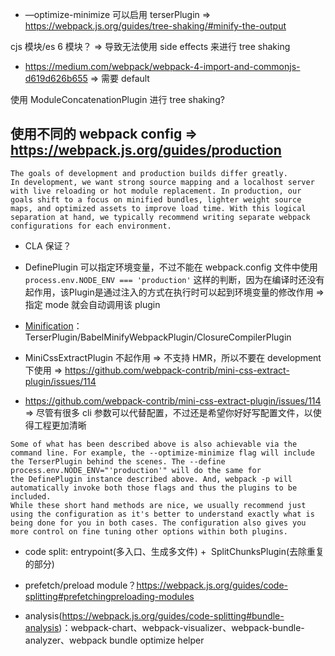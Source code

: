 *	—optimize-minimize 可以启用 terserPlugin => https://webpack.js.org/guides/tree-shaking/#minify-the-output

cjs 模块/es 6 模块？ => 导致无法使用 side effects 来进行 tree shaking
*	https://medium.com/webpack/webpack-4-import-and-commonjs-d619d626b655 => 需要 default

使用 ModuleConcatenationPlugin 进行 tree shaking?

## 使用不同的 webpack config => https://webpack.js.org/guides/production
```
The goals of development and production builds differ greatly. In development, we want strong source mapping and a localhost server with live reloading or hot module replacement. In production, our goals shift to a focus on minified bundles, lighter weight source maps, and optimized assets to improve load time. With this logical separation at hand, we typically recommend writing separate webpack configurations for each environment.
```

*	CLA 保证？

*	DefinePlugin 可以指定环境变量，不过不能在 webpack.config 文件中使用 `process.env.NODE_ENV === 'production'` 这样的判断，因为在编译时还没有起作用，该Plugin是通过注入的方式在执行时可以起到环境变量的修改作用 => 指定 mode 就会自动调用该 plugin

*	[Minification](https://webpack.js.org/guides/production/#minification)：TerserPlugin/BabelMinifyWebpackPlugin/ClosureCompilerPlugin

*	MiniCssExtractPlugin 不起作用 => 不支持 HMR，所以不要在 development 下使用 => https://github.com/webpack-contrib/mini-css-extract-plugin/issues/114

*	https://github.com/webpack-contrib/mini-css-extract-plugin/issues/114 => 尽管有很多 cli 参数可以代替配置，不过还是希望你好好写配置文件，以使得工程更加清晰
```
Some of what has been described above is also achievable via the command line. For example, the --optimize-minimize flag will include the TerserPlugin behind the scenes. The --define process.env.NODE_ENV="'production'" will do the same for the DefinePlugin instance described above. And, webpack -p will automatically invoke both those flags and thus the plugins to be included.
While these short hand methods are nice, we usually recommend just using the configuration as it's better to understand exactly what is being done for you in both cases. The configuration also gives you more control on fine tuning other options within both plugins.
```

*	code split: entrypoint(多入口、生成多文件) +  SplitChunksPlugin(去除重复的部分)

*	prefetch/preload module？https://webpack.js.org/guides/code-splitting#prefetchingpreloading-modules

*	analysis(https://webpack.js.org/guides/code-splitting#bundle-analysis)：webpack-chart、webpack-visualizer、webpack-bundle-analyzer、webpack bundle optimize helper
 